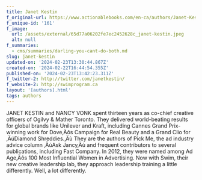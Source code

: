 ```yaml
---
title: Janet Kestin
f_original-url: https://www.actionablebooks.com/en-ca/authors/Janet-Kestin/
f_unique-id: '161'
f_image:
  url: /assets/external/65d77a06202fe7ec2452628c_janet-kestin.jpeg
  alt: null
f_summaries:
  - cms/summaries/darling-you-cant-do-both.md
slug: janet-kestin
updated-on: '2024-02-23T13:30:44.867Z'
created-on: '2024-02-22T16:44:54.355Z'
published-on: '2024-02-23T13:42:23.311Z'
f_twitter-2: http://twitter.com/janetkestin/
f_website-2: http://swimprogram.ca
layout: '[authors].html'
tags: authors
---
```


JANET KESTIN and NANCY VONK spent thirteen years as co-chief creative officers of Ogilvy & Mather Toronto. They delivered world-beating results for global brands like Unilever and Kraft, including Cannes Grand Prix-winning work for Dove‚Äôs Campaign for Real Beauty and a Grand Clio for ‚ÄúDiamond Shreddies.‚Äù They are the authors of Pick Me, the ad industry advice column ‚ÄúAsk Jancy‚Äù and frequent contributors to several publications, including Fast Company. In 2012, they were named among Ad Age‚Äôs 100 Most Influential Women in Advertising. Now with Swim, their new creative leadership lab, they approach leadership training a little differently. Well, a lot differently.
